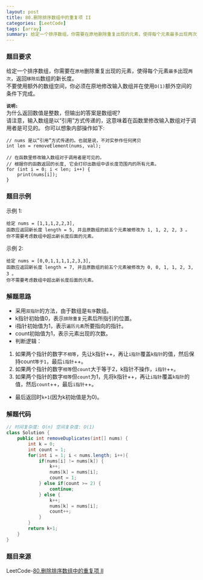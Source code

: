 ```yaml
---
layout: post
title: 80.删除排序数组中的重复项 II
categories: [LeetCode]
tags: [array]
summary: 给定一个排序数组，你需要在原地删除重复出现的元素，使得每个元素最多出现两次，返回移除后数组的新长度。
---
```


### 题目要求
给定一个排序数组，你需要在`原地`删除重复出现的元素，使得每个元素`最多`出现`两次`，返回`移除后`数组的新长度。  
不要使用额外的数组空间，你必须在原地修改输入数组并在使用`O(1)`额外空间的条件下完成。


**`说明:`**  
为什么返回数值是整数，但输出的答案是数组呢?  
请注意，输入数组是以“引用”方式传递的，这意味着在函数里修改输入数组对于调用者是可见的。
你可以想象内部操作如下:

```
// nums 是以“引用”方式传递的。也就是说，不对实参作任何拷贝
int len = removeElement(nums, val);

// 在函数里修改输入数组对于调用者是可见的。
// 根据你的函数返回的长度, 它会打印出数组中该长度范围内的所有元素。
for (int i = 0; i < len; i++) {
    print(nums[i]);
}
```

### 题目示例
示例 1:
```
给定 nums = [1,1,1,2,2,3],
函数应返回新长度 length = 5, 并且原数组的前五个元素被修改为 1, 1, 2, 2, 3 。
你不需要考虑数组中超出新长度后面的元素。
```

示例 2:
```
给定 nums = [0,0,1,1,1,1,2,3,3],
函数应返回新长度 length = 7, 并且原数组的前五个元素被修改为 0, 0, 1, 1, 2, 3, 3 。
你不需要考虑数组中超出新长度后面的元素。
```

### 解题思路
- 采用`双指针`的方法，由于数组是`有序`数组。 
- k指针初始值0，表示`排除重复`元素后所指引的位置。
- i指针初始值为1，表示`遍历元素`所要指向的指针。
- count初始值为1，表示元素出现的次数。 
- 判断逻辑：  
1. 如果两个指针的数字`不相等`，先让k指针++，再让`i指针`覆盖`k指针`的值，然后保持count`等于1`，最后`i指针`++。
1. 如果两个指针的数字`相等`但`count`大于等于2，k指针不操作，`i指针`++。
1. 如果两个指针的数字`相等`但`count`为1，先将k指针++，再让`i指针`覆盖`k指针`的值，然后`count`++，最后`i指针`++。
- 最后返回时`k+1`(因为k初始值是为0)。
### 解题代码

```java
// 时间复杂度: O(n) 空间复杂度: O(1)
class Solution {
    public int removeDuplicates(int[] nums) {
        int k = 0;
        int count = 1;
        for(int i = 1; i < nums.length; i++){
            if(nums[i] != nums[k]) {
                k++;
                nums[k] = nums[i];
                count = 1;
            } else if(count >= 2) {
                continue;
            } else {
                k++;
                nums[k] = nums[i];
                count++;
            }
        }
        return k+1;
    }
}
```

### 题目来源
LeetCode-[80.删除排序数组中的重复项 II](https://leetcode-cn.com/problems/remove-duplicates-from-sorted-array-ii/)